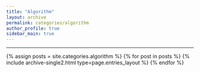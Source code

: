 ```yaml
---
title: "Algorithm"
layout: archive
permalink: categories/algorithm
author_profile: true
sidebar_main: true
---
```


<!-- 공백이 포함되어 있는 카테고리 이름의 경우 site.categories['a b c'] 이런식으로! -->
 
***

{% assign posts = site.categories.algorithm %}
{% for post in posts %} {% include archive-single2.html type=page.entries_layout %} {% endfor %}
